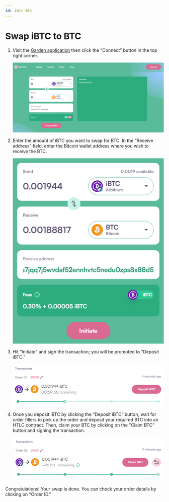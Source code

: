 ```yaml
---
id: ibtc-btc
---
```


# Swap iBTC to BTC

1. Visit the [Garden application](https://app.garden.finance/swap/) then click the “Connect” button in the top right corner.

   ![step 1](../../../images/guide-ibtc-btc-1.png)

2. Enter the amount of iBTC you want to swap for BTC. In the “Receive address” field, enter the Bitcoin wallet address where you wish to receive the BTC.

   ![step 2](../../../images/guide-ibtc-btc-2.png)

3. Hit “Initiate” and sign the transaction; you will be promoted to “Deposit iBTC.”

   ![step 3](../../../images/guide-ibtc-btc-3.png)

4. Once you deposit iBTC by clicking the “Deposit iBTC” button, wait for order fillers to pick up the order and deposit your required BTC into an HTLC contract. Then, claim your BTC by clicking on the "Claim BTC" button and signing the transaction.

   ![step 4](../../../images/guide-ibtc-btc-4.png)

Congratulations! Your swap is done. You can check your order details by clicking on "Order ID."
